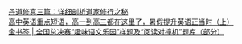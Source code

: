   
[丹道修真三篇：详细剖析道家修行之秘](http://www.dianyue.me/archives/955/4uy8c7e5qmd6b6gf/)  
[高中英语重点短语，高一到高三都在这里了，暑假提升英语正当时（上）](http://www.dianyue.me/archives/169/jqdtio66v72gsdvi/)  
[金书签 | 全国总决赛“趣味语文乐园”样题及“阅读对撞机”题库（部分）](http://www.dianyue.me/archives/587/xzuc7esqti9xz51k/)
